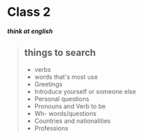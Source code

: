 # Class 2

___think at english___

>## things to search
>
>- verbs
>- words that's most use
>- Greetings
>- Introduce yourself or someone else
>- Personal questions
>- Pronouns and Verb to be
>- Wh- words/questions
>- Countries and nationalities
>- Professions
